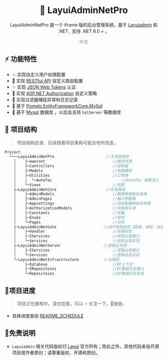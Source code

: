 <h1 align="center" >🐌 LayuiAdminNetPro </h1>  

<div align="center"> 
<p> LayuiAdminNetPro 是一个 iframe 版的后台管理系统，基于  <a target="_blank" href="http://layui.org.cn/layuiadmin/index.html#get" >Layuiadmin</a> 和 .NET , 支持 .NET 6.0 + 。</p>
</div>


<div align="center" style="color:gray"> 
    中文 
</div>


## :zap: 功能特性
+ :boom: 实现自定义用户权限配置  
+ :palm_tree: 实现 [RESTful API](https://restfulapi.cn/) 自定义路由配置  
+ :sparkles: 实现 [JSON Web Tokens](https://jwt.io/) 认证  
+ :whale: 实现 [ASP.NET Authorization](https://learn.microsoft.com/zh-cn/aspnet/core/security/authorization/policies?view=aspnetcore-6.0) 自定义策略  
+ :pencil: 实现过滤器捕捉异常和日志记录  
+ :beers: 基于 [Pomelo.EntityFrameworkCore.MySql](https://github.com/PomeloFoundation/Pomelo.EntityFrameworkCore.MySql)   
+ :newspaper: 基于 [Mysql](https://www.mysql.com/cn/) 数据库 ，以后会支持 `SqlServer`  等数据库  

## :page_facing_up: ​项目结构

> 项目结构目录，后续随着项目重构可能会有所改变。

```C#
Project 
  └───LayuiAdminNetPro                       //主项目程序
    │    ├─wwwroot                           	//静态资源                
    │    ├─Controllers                       	//控制器
    │    ├─Models                            	//视图模型
    │    ├─Utilities                         	//公用类
    │    │	└─Autofac								//Autofac 依赖注入
    │    └─Views                             	//视图
    ├─LayuiAdminNetCore                      //实体类库
    │    ├─AdminModels							//数据库映射实体类
    │    ├─AdminPages                        	//接口参数类
    │    ├─Appsettings                       	//项目配置映射实体类
    │    ├─AuthorizationModels               	//权限相关类
    │    ├─Constants                         	//常量
    │    ├─Enums                                //枚举
    │    └─Pages                                //分页
    ├─LayuiAdminNetGate                     //用户权限校验【鉴权、授权、自定义策略扩展】
    │    ├─Handler								//权限校验
    │    ├─IServices                            //权限业务接口
    │    └─Services                             //权限业务实现
    ├─LayuiAdminNetServer                   //逻辑业务层
    │    ├─IServices                        	//逻辑业务接口
    │    └─Services                         	//逻辑业务实现
    └─LayuiAdminNetInfrastructure           //仓储层
         ├─Database								//EF上下文
         ├─IRepositoies							//EF数据交互接口
         └─Repositoies                          //EF数据交互实现
```

## :construction_worker:项目进度

> 项目正在重构中，请勿克隆，可以 :star: 关注一下，:pray:谢谢。

+ 具体进度查阅 [README_SCHEDULE](./README_SCHEDULE.md)

## :rainbow:免责说明

+ `Layuiadmin`  相关代码版权归 [Layui](https://www.ilayuis.com/) 官方所有；除此之外，其他代码来自开源项目或作者原创；请尊重版权、开源和原创。
